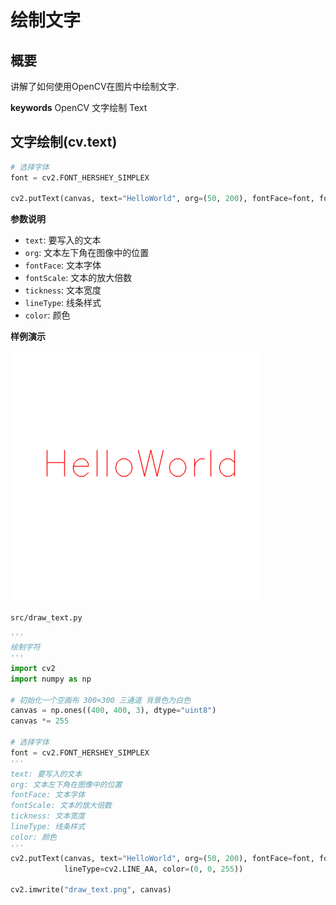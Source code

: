# 绘制文字

## 概要
讲解了如何使用OpenCV在图片中绘制文字.

**keywords** OpenCV 文字绘制 Text 

## 文字绘制(cv.text)

```python
# 选择字体
font = cv2.FONT_HERSHEY_SIMPLEX

cv2.putText(canvas, text="HelloWorld", org=(50, 200), fontFace=font, fontScale=2, thickness=1, lineType=cv2.LINE_AA, color=(0, 0, 255))
```

**参数说明**

* `text`: 要写入的文本
* `org`: 文本左下角在图像中的位置
* `fontFace`: 文本字体
* `fontScale`: 文本的放大倍数
* `tickness`: 文本宽度
* `lineType`: 线条样式
* `color`: 颜色

**样例演示** 

![draw_text.png](./image/draw_text.png)

`src/draw_text.py`
```python
'''
绘制字符
'''
import cv2
import numpy as np

# 初始化一个空画布 300×300 三通道 背景色为白色 
canvas = np.ones((400, 400, 3), dtype="uint8")
canvas *= 255

# 选择字体
font = cv2.FONT_HERSHEY_SIMPLEX
'''
text: 要写入的文本
org: 文本左下角在图像中的位置
fontFace: 文本字体
fontScale: 文本的放大倍数
tickness: 文本宽度
lineType: 线条样式
color: 颜色
'''
cv2.putText(canvas, text="HelloWorld", org=(50, 200), fontFace=font, fontScale=2, thickness=1, 
            lineType=cv2.LINE_AA, color=(0, 0, 255))

cv2.imwrite("draw_text.png", canvas)
```
